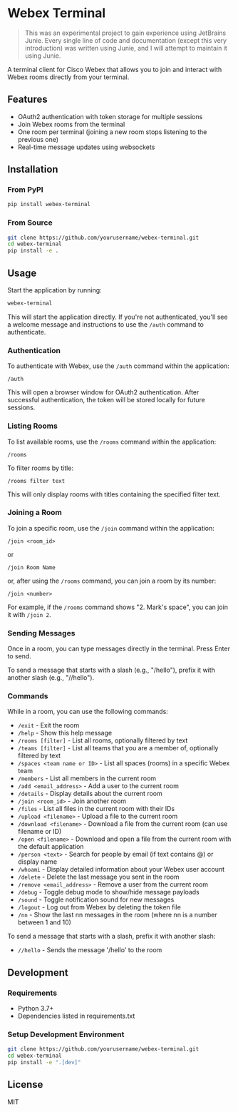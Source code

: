 # Webex Terminal

> This was an experimental project to gain experience using JetBrains Junie. Every single line of code and documentation (except this very introduction) was written using Junie, and I will attempt to maintain it using Junie.


A terminal client for Cisco Webex that allows you to join and interact with Webex rooms directly from your terminal.

## Features

- OAuth2 authentication with token storage for multiple sessions
- Join Webex rooms from the terminal
- One room per terminal (joining a new room stops listening to the previous one)
- Real-time message updates using websockets

## Installation

### From PyPI

```bash
pip install webex-terminal
```

### From Source

```bash
git clone https://github.com/yourusername/webex-terminal.git
cd webex-terminal
pip install -e .
```

## Usage

Start the application by running:

```bash
webex-terminal
```

This will start the application directly. If you're not authenticated, you'll see a welcome message and instructions to use the `/auth` command to authenticate.

### Authentication

To authenticate with Webex, use the `/auth` command within the application:

```
/auth
```

This will open a browser window for OAuth2 authentication. After successful authentication, the token will be stored locally for future sessions.

### Listing Rooms

To list available rooms, use the `/rooms` command within the application:

```
/rooms
```

To filter rooms by title:

```
/rooms filter text
```

This will only display rooms with titles containing the specified filter text.

### Joining a Room

To join a specific room, use the `/join` command within the application:

```
/join <room_id>
```

or

```
/join Room Name
```

or, after using the `/rooms` command, you can join a room by its number:

```
/join <number>
```

For example, if the `/rooms` command shows "2. Mark's space", you can join it with `/join 2`.

### Sending Messages

Once in a room, you can type messages directly in the terminal. Press Enter to send.

To send a message that starts with a slash (e.g., "/hello"), prefix it with another slash (e.g., "//hello").

### Commands

While in a room, you can use the following commands:

- `/exit` - Exit the room
- `/help` - Show this help message
- `/rooms [filter]` - List all rooms, optionally filtered by text
- `/teams [filter]` - List all teams that you are a member of, optionally filtered by text
- `/spaces <team name or ID>` - List all spaces (rooms) in a specific Webex team
- `/members` - List all members in the current room
- `/add <email_address>` - Add a user to the current room
- `/details` - Display details about the current room
- `/join <room_id>` - Join another room
- `/files` - List all files in the current room with their IDs
- `/upload <filename>` - Upload a file to the current room
- `/download <filename>` - Download a file from the current room (can use filename or ID)
- `/open <filename>` - Download and open a file from the current room with the default application
- `/person <text>` - Search for people by email (if text contains @) or display name
- `/whoami` - Display detailed information about your Webex user account
- `/delete` - Delete the last message you sent in the room
- `/remove <email_address>` - Remove a user from the current room
- `/debug` - Toggle debug mode to show/hide message payloads
- `/sound` - Toggle notification sound for new messages
- `/logout` - Log out from Webex by deleting the token file
- `/nn` - Show the last nn messages in the room (where nn is a number between 1 and 10)

To send a message that starts with a slash, prefix it with another slash:
- `//hello` - Sends the message '/hello' to the room

## Development

### Requirements

- Python 3.7+
- Dependencies listed in requirements.txt

### Setup Development Environment

```bash
git clone https://github.com/yourusername/webex-terminal.git
cd webex-terminal
pip install -e ".[dev]"
```

## License

MIT
